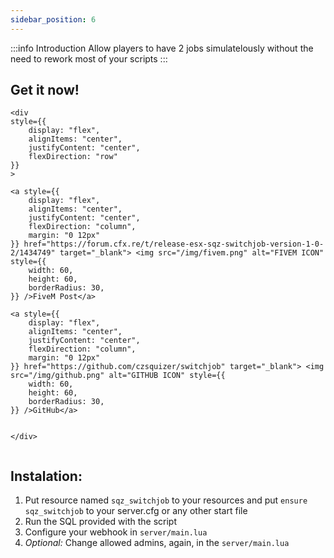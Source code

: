 ```yaml
---
sidebar_position: 6
---
```


:::info Introduction
Allow players to have 2 jobs simulatelously without the need to rework most of your scripts
:::


## Get it now!

```mdx-code-block
<div
style={{
    display: "flex",
    alignItems: "center",
    justifyContent: "center",
    flexDirection: "row"
}}
>

<a style={{
    display: "flex",
    alignItems: "center",
    justifyContent: "center",
    flexDirection: "column",
    margin: "0 12px"
}} href="https://forum.cfx.re/t/release-esx-sqz-switchjob-version-1-0-2/1434749" target="_blank"> <img src="/img/fivem.png" alt="FIVEM ICON" style={{
    width: 60,
    height: 60,
    borderRadius: 30,
}} />FiveM Post</a>

<a style={{
    display: "flex",
    alignItems: "center",
    justifyContent: "center",
    flexDirection: "column",
    margin: "0 12px"
}} href="https://github.com/czsquizer/switchjob" target="_blank"> <img src="/img/github.png" alt="GITHUB ICON" style={{
    width: 60,
    height: 60,
    borderRadius: 30,
}} />GitHub</a>


</div>


```

## Instalation:

1. Put resource named `sqz_switchjob` to your resources and put `ensure sqz_switchjob` to your server.cfg or any other start file
2. Run the SQL provided with the script
3. Configure your webhook in `server/main.lua`
4. _Optional:_ Change allowed admins, again, in the `server/main.lua`